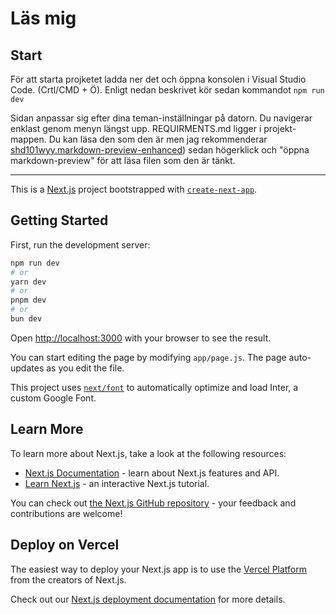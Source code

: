 # Läs mig
## Start
För att starta projketet ladda ner det och öppna konsolen i Visual Studio Code. (Crtl/CMD + Ö). 
Enligt nedan beskrivet kör sedan kommandot ```npm run dev```

Sidan anpassar sig efter dina teman-inställningar på datorn. Du navigerar enklast genom menyn längst upp. 
REQUIRMENTS.md ligger i projekt-mappen. Du kan läsa den som den är men jag rekommenderar [shd101wyy.markdown-preview-enhanced](https://marketplace.visualstudio.com/items?itemName=shd101wyy.markdown-preview-enhanced)) sedan högerklick och "öppna markdown-preview" för att läsa filen som den är tänkt.

---


This is a [Next.js](https://nextjs.org/) project bootstrapped with [`create-next-app`](https://github.com/vercel/next.js/tree/canary/packages/create-next-app).

## Getting Started

First, run the development server:

```bash
npm run dev
# or
yarn dev
# or
pnpm dev
# or
bun dev
```

Open [http://localhost:3000](http://localhost:3000) with your browser to see the result.

You can start editing the page by modifying `app/page.js`. The page auto-updates as you edit the file.

This project uses [`next/font`](https://nextjs.org/docs/basic-features/font-optimization) to automatically optimize and load Inter, a custom Google Font.

## Learn More

To learn more about Next.js, take a look at the following resources:

- [Next.js Documentation](https://nextjs.org/docs) - learn about Next.js features and API.
- [Learn Next.js](https://nextjs.org/learn) - an interactive Next.js tutorial.

You can check out [the Next.js GitHub repository](https://github.com/vercel/next.js/) - your feedback and contributions are welcome!

## Deploy on Vercel

The easiest way to deploy your Next.js app is to use the [Vercel Platform](https://vercel.com/new?utm_medium=default-template&filter=next.js&utm_source=create-next-app&utm_campaign=create-next-app-readme) from the creators of Next.js.

Check out our [Next.js deployment documentation](https://nextjs.org/docs/deployment) for more details.
